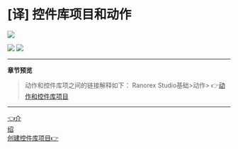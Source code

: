 # [译] 控件库项目和动作
 

[![](https://img.shields.io/badge/OfficialPage-ClickMe-blue.svg?longCache=true&style=flat-square)][0]  

[![](https://img.shields.io/badge/Translator-TaylorTaurus-42B983.svg?longCache=true&style=flat-square)](https://github.com/taylortaurus) 
![](https://img.shields.io/badge/TranslateTime-2019年9月9日-green.svg?longCache=true&style=flat-square)

---



**章节预览**    
>动作和控件库项之间的链接解释如下：
Ranorex Studio基础>动作> 👉[动作和控件库项目][1]

---
[👈介绍][2]&emsp;&emsp;&emsp;&emsp;&emsp;&emsp;&emsp;&emsp;&emsp;&emsp;&emsp;&emsp;&emsp;&emsp;&emsp;&emsp;&emsp;&emsp;&emsp;&emsp;&emsp;&emsp;&emsp;&emsp;&emsp;&emsp;&emsp;&emsp;&emsp;&emsp;&emsp;&emsp;&emsp;&emsp;&emsp;[创建控件库项目👉][3]









[0]: https://www.ranorex.com/help/latest/ranorex-studio-fundamentals/repository/repository-items-actions/
[1]:.\actions\actions-repository-items.html
[2]:.\introduction.html
[3]:.\creation-repository-items.html                                                                                                                                                                                                                                     